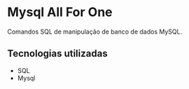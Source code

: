 # Mysql All For One

Comandos SQL de manipulação de banco de dados MySQL.

## Tecnologias utilizadas
- SQL
- Mysql

